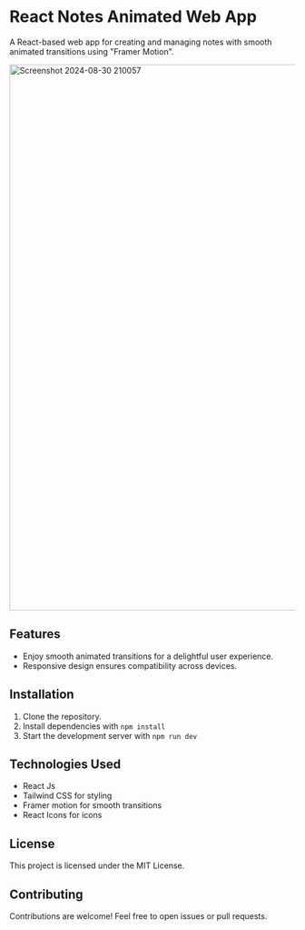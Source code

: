 # React Notes Animated Web App

A React-based web app for creating and managing notes with smooth animated transitions using "Framer Motion".

<img width="960" alt="Screenshot 2024-08-30 210057" src="https://github.com/user-attachments/assets/d600c2f1-6644-4394-8185-c718667bd175">


## Features

- Enjoy smooth animated transitions for a delightful user experience.
- Responsive design ensures compatibility across devices.

## Installation

1. Clone the repository.
2. Install dependencies with `npm install`
3. Start the development server with `npm run dev`

## Technologies Used

- React Js
- Tailwind CSS for styling
- Framer motion for smooth transitions
- React Icons for icons

## License

This project is licensed under the MIT License.

## Contributing

Contributions are welcome! Feel free to open issues or pull requests.

